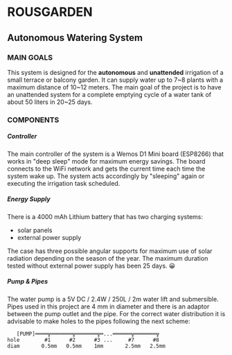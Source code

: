 # ROUSGARDEN
## Autonomous Watering System


### MAIN GOALS
This system is designed for the **autonomous** and **unattended** irrigation of a small terrace or balcony garden. It can supply water up to 7\~8 plants with a maximum distance of 10\~12 meters. The main goal of the project is to have an unattended system for a complete emptying cycle of a water tank of about 50 liters in 20\~25 days.


### COMPONENTS
##### Controller
The main controller of the system is a Wemos D1 Mini board (ESP8266) that works in "deep sleep" mode for maximum energy savings. The board connects to the WiFi network and gets the current time each time the system wake up. The system acts accordingly by "sleeping" again or executing the irrigation task scheduled.

##### Energy Supply
There is a 4000 mAh Lithium battery that has two charging systems:
  - solar panels
  - external power supply
  
The case has three possible angular supports for maximum use of solar radiation depending on the season of the year. The maximum duration tested without external power supply has been 25 days. :grinning:

##### Pump & Pipes
The water pump is a 5V DC / 2.4W / 250L / 2m water lift and submersible. Pipes used in this project are 4 mm in diameter and there is an adaptor between the pump outlet and the pipe. For the correct water distribution it is advisable to make holes to the pipes following the next scheme:
```
   [PUMP]════╦═══════╦═══════╦═...══════╦═══════╦
hole        #1      #2      #3 ...     #7      #8
diam       0.5mm   0.5mm    1mm       2.5mm   2.5mm
```
